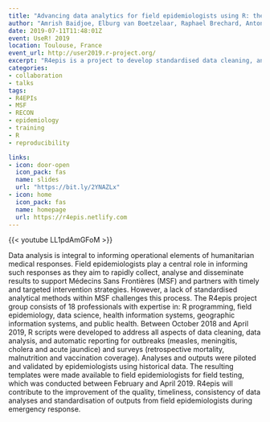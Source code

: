 ```yaml
---
title: "Advancing data analytics for field epidemiologists using R: the R4epis innovation project"
author: "Amrish Baidjoe, Elburg van Boetzelaar, Raphael Brechard, Antonio Isidro Carrión Martín, Kate Doyle, Christopher Ian Jarvis, Thibaut Jombart, [Zhian N. Kamvar], Patrick Keating, Anna Kuhne, Annick Lenglet, Pete Masters, Dirk Schumacher, Rosamund Southgate, Carolyn Tauro, Alex Spina, Maria Verdecchia, Larissa Vernier"
date: 2019-07-11T11:48:01Z
event: UseR! 2019
location: Toulouse, France
event_url: http://user2019.r-project.org/
excerpt: "R4epis is a project to develop standardised data cleaning, analysis and reporting tools to cover common types of outbreaks and population-based surveys that would be conducted in an MSF emergency response setting."
categories:
- collaboration
- talks
tags:
- R4EPIs
- MSF
- RECON
- epidemiology
- training
- R
- reproducibility

links:
- icon: door-open
  icon_pack: fas
  name: slides
  url: "https://bit.ly/2YNAZLx"
- icon: home
  icon_pack: fas
  name: homepage
  url: https://r4epis.netlify.com
---
```



{{< youtube LL1pdAmGFoM >}}

Data analysis is integral to informing operational elements of humanitarian
medical responses. Field epidemiologists play a central role in informing such
responses as they aim to rapidly collect, analyse and disseminate results to
support Médecins Sans Frontières (MSF) and partners with timely and targeted
intervention strategies. However, a lack of standardised analytical methods
within MSF challenges this process. The R4epis project group consists of 18
professionals with expertise in: R programming, field epidemiology, data
science, health information systems, geographic information systems, and public
health. Between October 2018 and April 2019, R scripts were developed to
address all aspects of data cleaning, data analysis, and automatic reporting
for outbreaks (measles, meningitis, cholera and acute jaundice) and surveys
(retrospective mortality, malnutrition and vaccination coverage). Analyses and
outputs were piloted and validated by epidemiologists using historical data.
The resulting templates were made available to field epidemiologists for field
testing, which was conducted between February and April 2019. R4epis will
contribute to the improvement of the quality, timeliness, consistency of data
analyses and standardisation of outputs from field epidemiologists during
emergency response.
